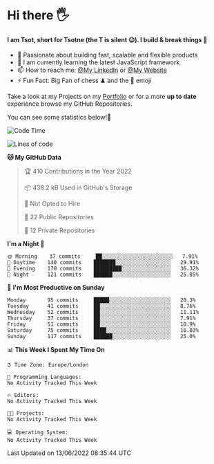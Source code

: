 # Hi there :raised_hand_with_fingers_splayed:
#### I am Tsot, short for Tsotne (the T is silent :wink:). I build & break things :space_invader:
- :telescope: Passionate about building fast, scalable and flexible products
- :seedling: I am currently learning the latest JavaScript framework 
- :mailbox: How to reach me: [@My LinkedIn](https://www.linkedin.com/in/tsotne-gvadzabia/) or [@My Website](https://tsotne.co.uk/contact)
- :zap: Fun Fact: Big Fan of chess ♟ and the 👾 emoji

Take a look at my Projects on my [Portfolio](https://tsotne.co.uk/) or for a more **up to date** experience browse my GitHub Repositories.

You can see some statistics below!:space_invader:
<!--START_SECTION:waka-->
![Code Time](http://img.shields.io/badge/Code%20Time-761%20hrs%202%20mins-blue)

![Lines of code](https://img.shields.io/badge/From%20Hello%20World%20I%27ve%20Written-626%20Thousand%20lines%20of%20code-blue)

**🐱 My GitHub Data** 

> 🏆 410 Contributions in the Year 2022
 > 
> 📦 438.2 kB Used in GitHub's Storage 
 > 
> 🚫 Not Opted to Hire
 > 
> 📜 22 Public Repositories 
 > 
> 🔑 12 Private Repositories  
 > 
**I'm a Night 🦉** 

```text
🌞 Morning    37 commits     ██░░░░░░░░░░░░░░░░░░░░░░░   7.91% 
🌆 Daytime    140 commits    ███████░░░░░░░░░░░░░░░░░░   29.91% 
🌃 Evening    170 commits    █████████░░░░░░░░░░░░░░░░   36.32% 
🌙 Night      121 commits    ██████░░░░░░░░░░░░░░░░░░░   25.85%

```
📅 **I'm Most Productive on Sunday** 

```text
Monday       95 commits     █████░░░░░░░░░░░░░░░░░░░░   20.3% 
Tuesday      41 commits     ██░░░░░░░░░░░░░░░░░░░░░░░   8.76% 
Wednesday    52 commits     ██░░░░░░░░░░░░░░░░░░░░░░░   11.11% 
Thursday     37 commits     ██░░░░░░░░░░░░░░░░░░░░░░░   7.91% 
Friday       51 commits     ██░░░░░░░░░░░░░░░░░░░░░░░   10.9% 
Saturday     75 commits     ████░░░░░░░░░░░░░░░░░░░░░   16.03% 
Sunday       117 commits    ██████░░░░░░░░░░░░░░░░░░░   25.0%

```


📊 **This Week I Spent My Time On** 

```text
⌚︎ Time Zone: Europe/London

💬 Programming Languages: 
No Activity Tracked This Week

🔥 Editors: 
No Activity Tracked This Week

🐱‍💻 Projects: 
No Activity Tracked This Week

💻 Operating System: 
No Activity Tracked This Week

```


 Last Updated on 13/06/2022 08:35:44 UTC
<!--END_SECTION:waka-->
